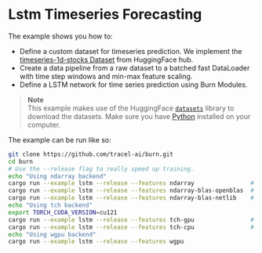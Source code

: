 # Lstm Timeseries Forecasting 

The example shows you how to:

- Define a custom dataset for timeseries prediction. We implement the [timeseries-1d-stocks Dataset](https://huggingface.co/datasets/edarchimbaud/timeseries-1d-stocks) 
from HuggingFace hub.
- Create a data pipeline from a raw dataset to a batched fast DataLoader with time step windows and min-max feature scaling.
- Define a LSTM network for time series prediction using Burn Modules.

> **Note**  
> This example makes use of the HuggingFace [`datasets`](https://huggingface.co/docs/datasets/index)
> library to download the datasets. Make sure you have [Python](https://www.python.org/downloads/)
> installed on your computer.

The example can be run like so:

```bash
git clone https://github.com/tracel-ai/burn.git
cd burn
# Use the --release flag to really speed up training.
echo "Using ndarray backend"
cargo run --example lstm --release --features ndarray                # CPU NdArray Backend - f32 - single thread
cargo run --example lstm --release --features ndarray-blas-openblas  # CPU NdArray Backend - f32 - blas with openblas
cargo run --example lstm --release --features ndarray-blas-netlib    # CPU NdArray Backend - f32 - blas with netlib
echo "Using tch backend"
export TORCH_CUDA_VERSION=cu121                                            # Set the cuda version
cargo run --example lstm --release --features tch-gpu                # GPU Tch Backend - f32
cargo run --example lstm --release --features tch-cpu                # CPU Tch Backend - f32
echo "Using wgpu backend"
cargo run --example lstm --release --features wgpu
```
